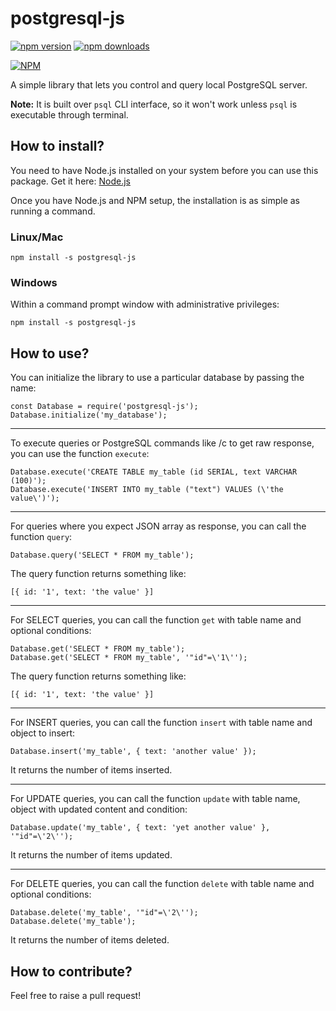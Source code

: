 # postgresql-js

[![npm version](https://badge.fury.io/js/postgresql-js.svg)](https://badge.fury.io/js/postgresql-js)
[![npm downloads](https://img.shields.io/npm/dt/postgresql-js.svg)](https://www.npmjs.com/package/postgresql-js)

[![NPM](https://nodei.co/npm/postgresql-js.png?downloads=true&downloadRank=true&stars=true)](https://nodei.co/npm/postgresql-js/)

A simple library that lets you control and query local PostgreSQL server.

**Note:** It is built over `psql` CLI interface, so it won't work unless `psql` is executable through terminal.

## How to install?

You need to have Node.js installed on your system before you can use this package. Get it here: [Node.js](https://nodejs.org/)

Once you have Node.js and NPM setup, the installation is as simple as running a command.

### Linux/Mac

    npm install -s postgresql-js

### Windows

Within a command prompt window with administrative privileges:

    npm install -s postgresql-js

## How to use?

You can initialize the library to use a particular database by passing the name:

    const Database = require('postgresql-js');
    Database.initialize('my_database');

------

To execute queries or PostgreSQL commands like /c to get raw response, you can use the function `execute`:

    Database.execute('CREATE TABLE my_table (id SERIAL, text VARCHAR (100)');
    Database.execute('INSERT INTO my_table ("text") VALUES (\'the value\')');

------

For queries where you expect JSON array as response, you can call the function `query`:

    Database.query('SELECT * FROM my_table');

The query function returns something like:

    [{ id: '1', text: 'the value' }]

------

For SELECT queries, you can call the function `get` with table name and optional conditions:

    Database.get('SELECT * FROM my_table');
    Database.get('SELECT * FROM my_table', '"id"=\'1\'');

The query function returns something like:

    [{ id: '1', text: 'the value' }]

------

For INSERT queries, you can call the function `insert` with table name and object to insert:

    Database.insert('my_table', { text: 'another value' });

It returns the number of items inserted.

------

For UPDATE queries, you can call the function `update` with table name, object with updated content and condition:

    Database.update('my_table', { text: 'yet another value' }, '"id"=\'2\'');

It returns the number of items updated.

------

For DELETE queries, you can call the function `delete` with table name and optional conditions:

    Database.delete('my_table', '"id"=\'2\'');
    Database.delete('my_table');

It returns the number of items deleted.

## How to contribute?

Feel free to raise a pull request!
